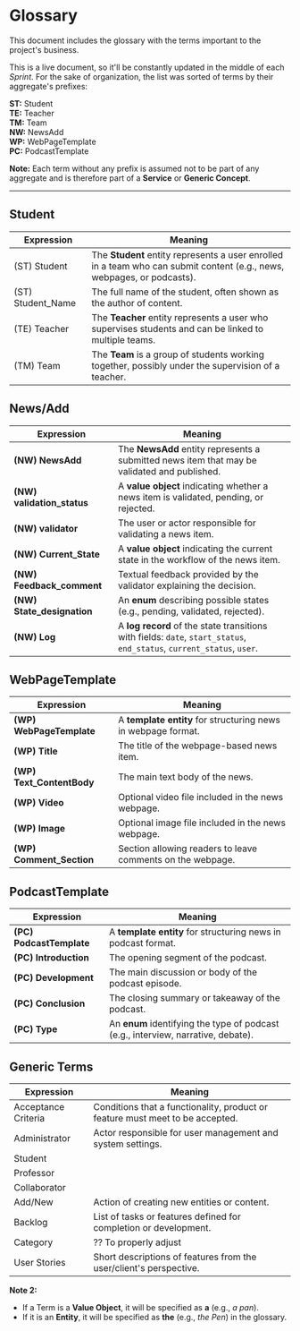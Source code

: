 # Glossary

This document includes the glossary with the terms important to the project's business.

This is a live document, so it'll be constantly updated in the middle of each *Sprint*.
For the sake of organization,  the list was sorted  of terms by their aggregate's prefixes:

**ST:** Student  
**TE:** Teacher  
**TM:** Team  
**NW:** NewsAdd  
**WP:** WebPageTemplate  
**PC:** PodcastTemplate

**Note:** Each term without any prefix is assumed not to be part of any aggregate and is therefore part of a **Service** or **Generic Concept**.

---

## Student
| Expression        | Meaning                                                                                                                 |
|-------------------|-------------------------------------------------------------------------------------------------------------------------|
| (ST) Student      | The **Student** entity represents a user enrolled in a team who can submit content (e.g., news, webpages, or podcasts). |
| (ST) Student_Name | The full name of the student, often shown as the author of content.                                                     |
| (TE) Teacher      | The **Teacher** entity represents a user who supervises students and can be linked to multiple teams.                   |
| (TM) Team         | The **Team** is a group of students working together, possibly under the supervision of a teacher.                      |

## News/Add
| Expression                 | Meaning                                                                                                                |
|----------------------------|------------------------------------------------------------------------------------------------------------------------|
| **(NW) NewsAdd**           | The **NewsAdd** entity represents a submitted news item that may be validated and published.                           |
| **(NW) validation_status** | A **value object** indicating whether a news item is validated, pending, or rejected.                                  |
| **(NW) validator**         | The user or actor responsible for validating a news item.                                                              |
| **(NW) Current_State**     | A **value object** indicating the current state in the workflow of the news item.                                      |
| **(NW) Feedback_comment**  | Textual feedback provided by the validator explaining the decision.                                                    |
| **(NW) State_designation** | An **enum** describing possible states (e.g., pending, validated, rejected).                                           |
| **(NW) Log**               | A **log record** of the state transitions with fields: `date`, `start_status`, `end_status`, `current_status`, `user`. |

## WebPageTemplate
| Expression                | Meaning                                                       |
|---------------------------|---------------------------------------------------------------|
| **(WP) WebPageTemplate**  | A **template entity** for structuring news in webpage format. |
| **(WP) Title**            | The title of the webpage-based news item.                     |
| **(WP) Text_ContentBody** | The main text body of the news.                               |
| **(WP) Video**            | Optional video file included in the news webpage.             |
| **(WP) Image**            | Optional image file included in the news webpage.             |
| **(WP) Comment_Section**  | Section allowing readers to leave comments on the webpage.    |

## PodcastTemplate
| Expression                  | Meaning                                                                                           |
|-----------------------------|---------------------------------------------------------------------------------------------------|
| **(PC) PodcastTemplate**    | A **template entity** for structuring news in podcast format.                                     |
| **(PC) Introduction**       | The opening segment of the podcast.                                                               |
| **(PC) Development**        | The main discussion or body of the podcast episode.                                               |
| **(PC) Conclusion**         | The closing summary or takeaway of the podcast.                                                   |
| **(PC) Type**               | An **enum** identifying the type of podcast (e.g., interview, narrative, debate).                 |



## Generic Terms

| Expression          | Meaning                                                                       |
|---------------------|-------------------------------------------------------------------------------|
| Acceptance Criteria | Conditions that a functionality, product or feature must meet to be accepted. |
| Administrator       | Actor responsible for user management and system settings.                    |
| Student             |                                                                               |
| Professor           |                                                                               |
| Collaborator        |                                                                               |
| Add/New             | Action of creating new entities or content.                                   |
| Backlog             | List of tasks or features defined for completion or development.              |
| Category            | ?? To properly adjust                                                         |
| User Stories        | Short descriptions of features from the user/client's perspective.            |


**Note 2:**
- If a Term is a **Value Object**, it will be specified as **a** (e.g., *a pan*).
- If it is an **Entity**, it will be specified as **the** (e.g., *the Pen*) in the glossary.  
